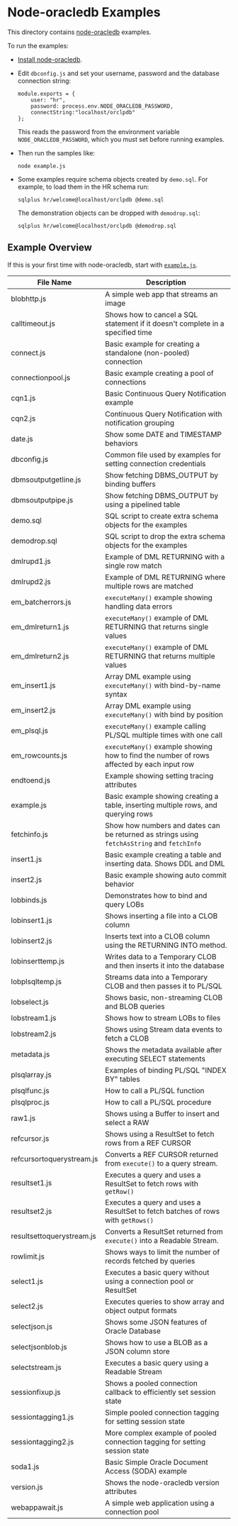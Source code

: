 # Node-oracledb Examples

This directory contains [node-oracledb](https://www.npmjs.com/package/oracledb) examples.

To run the examples:

- [Install node-oracledb](https://oracle.github.io/node-oracledb/INSTALL.html#quickstart).


- Edit `dbconfig.js` and set your username, password and the database
connection string:

  ```
  module.exports = {
      user: "hr",
      password: process.env.NODE_ORACLEDB_PASSWORD,
      connectString:"localhost/orclpdb"
  };

  ```

  This reads the password from the environment variable
  `NODE_ORACLEDB_PASSWORD`, which you must set before running
  examples.

- Then run the samples like:

  ```
  node example.js
  ```

- Some examples require schema objects created by `demo.sql`.  For
  example, to load them in the HR schema run:

  ```
  sqlplus hr/welcome@localhost/orclpdb @demo.sql
  ```

  The demonstration objects can be dropped with `demodrop.sql`:

  ```
  sqlplus hr/welcome@localhost/orclpdb @demodrop.sql
  ```

## Example Overview

If this is your first time with node-oracledb, start with
[`example.js`](example.js).

File Name                   | Description
----------------------------|------------
blobhttp.js                 | A simple web app that streams an image
calltimeout.js              | Shows how to cancel a SQL statement if it doesn't complete in a specified time
connect.js                  | Basic example for creating a standalone (non-pooled) connection
connectionpool.js           | Basic example creating a pool of connections
cqn1.js                     | Basic Continuous Query Notification example
cqn2.js                     | Continuous Query Notification with notification grouping
date.js                     | Show some DATE and TIMESTAMP behaviors
dbconfig.js                 | Common file used by examples for setting connection credentials
dbmsoutputgetline.js        | Show fetching DBMS_OUTPUT by binding buffers
dbmsoutputpipe.js           | Show fetching DBMS_OUTPUT by using a pipelined table
demo.sql                    | SQL script to create extra schema objects for the examples
demodrop.sql                | SQL script to drop the extra schema objects for the examples
dmlrupd1.js                 | Example of DML RETURNING with a single row match
dmlrupd2.js                 | Example of DML RETURNING where multiple rows are matched
em_batcherrors.js           | ``executeMany()`` example showing handling data errors
em_dmlreturn1.js            | `executeMany()` example of DML RETURNING that returns single values
em_dmlreturn2.js            | `executeMany()` example of DML RETURNING that returns multiple values
em_insert1.js               | Array DML example using `executeMany()` with bind-by-name syntax
em_insert2.js               | Array DML example using `executeMany()` with bind by position
em_plsql.js                 | `executeMany()` example calling PL/SQL multiple times with one call
em_rowcounts.js             | `executeMany()` example showing how to find the number of rows affected by each input row
endtoend.js                 | Example showing setting tracing attributes
example.js                  | Basic example showing creating a table, inserting multiple rows, and querying rows
fetchinfo.js                | Show how numbers and dates can be returned as strings using `fetchAsString` and `fetchInfo`
insert1.js                  | Basic example creating a table and inserting data.  Shows DDL and DML
insert2.js                  | Basic example showing auto commit behavior
lobbinds.js                 | Demonstrates how to bind and query LOBs
lobinsert1.js               | Shows inserting a file into a CLOB column
lobinsert2.js               | Inserts text into a CLOB column using the RETURNING INTO method.
lobinserttemp.js            | Writes data to a Temporary CLOB and then inserts it into the database
lobplsqltemp.js             | Streams data into a Temporary CLOB and then passes it to PL/SQL
lobselect.js                | Shows basic, non-streaming CLOB and BLOB queries
lobstream1.js               | Shows how to stream LOBs to files
lobstream2.js               | Shows using Stream data events to fetch a CLOB
metadata.js                 | Shows the metadata available after executing SELECT statements
plsqlarray.js               | Examples of binding PL/SQL "INDEX BY" tables
plsqlfunc.js                | How to call a PL/SQL function
plsqlproc.js                | How to call a PL/SQL procedure
raw1.js                     | Shows using a Buffer to insert and select a RAW
refcursor.js                | Shows using a ResultSet to fetch rows from a REF CURSOR
refcursortoquerystream.js   | Converts a REF CURSOR returned from `execute()` to a query stream.
resultset1.js               | Executes a query and uses a ResultSet to fetch rows with `getRow()`
resultset2.js               | Executes a query and uses a ResultSet to fetch batches of rows with `getRows()`
resultsettoquerystream.js   | Converts a ResultSet returned from `execute()` into a Readable Stream.
rowlimit.js                 | Shows ways to limit the number of records fetched by queries
select1.js                  | Executes a basic query without using a connection pool or ResultSet
select2.js                  | Executes queries to show array and object output formats
selectjson.js               | Shows some JSON features of Oracle Database
selectjsonblob.js           | Shows how to use a BLOB as a JSON column store
selectstream.js             | Executes a basic query using a Readable Stream
sessionfixup.js             | Shows a pooled connection callback to efficiently set session state
sessiontagging1.js          | Simple pooled connection tagging for setting session state
sessiontagging2.js          | More complex example of pooled connection tagging for setting session state
soda1.js                    | Basic Simple Oracle Document Access (SODA) example
version.js                  | Shows the node-oracledb version attributes
webappawait.js              | A simple web application using a connection pool
